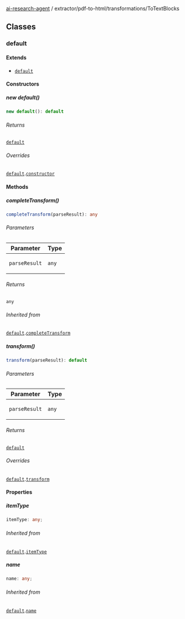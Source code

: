[ai-research-agent](../../../modules.md) / extractor/pdf-to-html/transformations/ToTextBlocks

## Classes

### default

#### Extends

- [`default`](Transformation.md#default)

#### Constructors

##### new default()

```ts
new default(): default
```

###### Returns

[`default`](ToTextBlocks.md#default)

###### Overrides

[`default`](Transformation.md#default).[`constructor`](Transformation.md#constructors)

#### Methods

##### completeTransform()

```ts
completeTransform(parseResult): any
```

###### Parameters

<table>
<thead>
<tr>
<th>Parameter</th>
<th>Type</th>
</tr>
</thead>
<tbody>
<tr>
<td>

`parseResult`

</td>
<td>

`any`

</td>
</tr>
</tbody>
</table>

###### Returns

`any`

###### Inherited from

[`default`](Transformation.md#default).[`completeTransform`](Transformation.md#completetransform)

##### transform()

```ts
transform(parseResult): default
```

###### Parameters

<table>
<thead>
<tr>
<th>Parameter</th>
<th>Type</th>
</tr>
</thead>
<tbody>
<tr>
<td>

`parseResult`

</td>
<td>

`any`

</td>
</tr>
</tbody>
</table>

###### Returns

[`default`](../models/ParseResult.md#default)

###### Overrides

[`default`](Transformation.md#default).[`transform`](Transformation.md#transform)

#### Properties

##### itemType

```ts
itemType: any;
```

###### Inherited from

[`default`](Transformation.md#default).[`itemType`](Transformation.md#itemtype)

##### name

```ts
name: any;
```

###### Inherited from

[`default`](Transformation.md#default).[`name`](Transformation.md#name)
